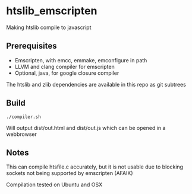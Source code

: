 # htslib_emscripten

Making htslib compile to javascript

## Prerequisites

- Emscripten, with emcc, emmake, emconfigure in path
- LLVM and clang compiler for emscripten
- Optional, java, for google closure compiler

The htslib and zlib dependencies are available in this repo as git subtrees

## Build

    ./compiler.sh

Will output dist/out.html and dist/out.js which can be opened in a webbrowser

## Notes

This can compile htsfile.c accurately, but it is not usable due to blocking sockets not being supported by emscripten (AFAIK)

Compilation tested on Ubuntu and OSX
